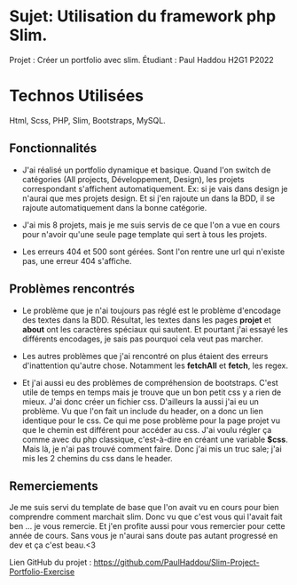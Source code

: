 # Sujet: Utilisation du framework php Slim.
Projet : Créer un portfolio avec slim.
Étudiant : Paul Haddou H2G1 P2022


# Technos Utilisées
Html, Scss, PHP, Slim, Bootstraps, MySQL.


## Fonctionnalités

- J'ai réalisé un portfolio dynamique et basique. Quand l'on switch de catégories (All projects, Développement, Design), les projets correspondant s'affichent automatiquement. Ex: si je vais dans design je n'aurai que mes projets design. Et si j'en rajoute un dans la BDD, il se rajoute automatiquement dans la bonne catégorie. 

- J'ai mis 8 projets, mais je me suis servis de ce que l'on a vue en cours pour n'avoir qu'une seule page template qui sert à tous les projets.

- Les erreurs 404 et 500 sont gérées. Sont l'on rentre une url qui n'existe pas, une erreur 404 s'affiche.


## Problèmes rencontrés

- Le problème que je n'ai toujours pas réglé est le problème d'encodage des textes dans la BDD. Résultat, les textes dans les pages **projet** et **about** ont les caractères spéciaux qui sautent. Et pourtant j'ai essayé les différents encodages, je sais pas pourquoi cela veut pas marcher.

- Les autres problèmes que j'ai rencontré on plus étaient des erreurs d'inattention qu'autre chose. Notamment les **fetchAll** et **fetch**, les regex.

- Et j'ai aussi eu des problèmes de compréhension de bootstraps. C'est utile de temps en temps mais je trouve que un bon petit css y a rien de mieux. J'ai donc créer un fichier css. D'ailleurs la aussi j'ai eu un problème. Vu que l'on fait un include du header, on a donc un lien identique pour le css. Ce qui me pose problème pour la page projet vu que le chemin est différent pour accéder au css. J'ai voulu régler ça comme avec du php classique, c'est-à-dire en créant une variable **$css**. Mais là, je n'ai pas trouvé comment faire. Donc j'ai mis un truc sale; j'ai mis les 2 chemins du css dans le header.


## Remerciements
Je me suis servi du template de base que l'on avait vu en cours pour bien comprendre comment marchait slim. Donc vu que c'est vous qui l'avait fait ben ... je vous remercie. Et j'en profite aussi pour vous remercier pour cette année de cours. Sans vous je n'aurai sans doute pas autant progressé en dev et ça c'est beau.<3



Lien GitHub du projet : https://github.com/PaulHaddou/Slim-Project-Portfolio-Exercise